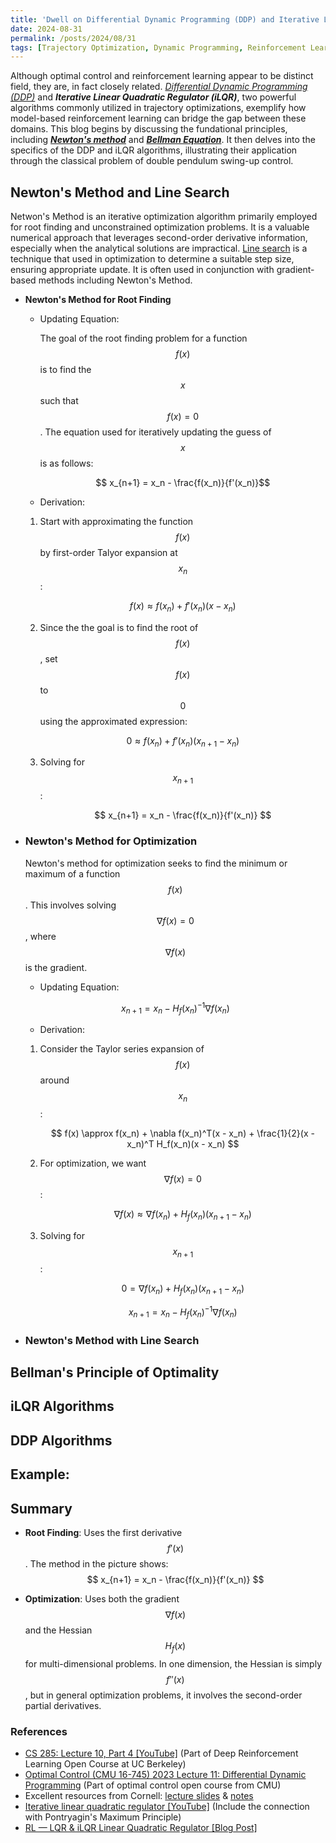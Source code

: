```yaml
---
title: 'Dwell on Differential Dynamic Programming (DDP) and Iterative Linear Quadratic Regulator (iLQR)'
date: 2024-08-31
permalink: /posts/2024/08/31
tags: [Trajectory Optimization, Dynamic Programming, Reinforcement Learning]
---
```

Although optimal control and reinforcement learning appear to be distinct field, they are, in fact closely related. [_Differential Dynamic Programming (DDP)_](https://en.wikipedia.org/wiki/Differential_dynamic_programming) and **_Iterative Linear Quadratic Regulator (iLQR)_**, two powerful algorithms commonly utilized in trajectory optimizations, exemplify how model-based reinforcement learning can bridge the gap between these domains. This blog begins by discussing the fundational principles, including [**_Newton's method_**](https://en.wikipedia.org/wiki/Newton%27s_method) and [**_Bellman Equation_**](https://en.wikipedia.org/wiki/Bellman_equation). It then delves into the specifics of the DDP and iLQR algorithms, illustrating their application through the classical problem of double pendulum swing-up control.

## Newton's Method and Line Search

   Netwon's Method is an iterative optimization algorithm primarily employed for root finding and unconstrained optimization problems. It is a valuable numerical approach that leverages second-order derivative information, especially when the analytical solutions are impractical. [Line search](https://en.wikipedia.org/wiki/Line_search) is a technique that used in optimization to determine a suitable step size, ensuring appropriate update. It is often used in conjunction with gradient-based methods including Newton's Method.

 - **Newton's Method for Root Finding**

    - Updating Equation:

        The goal of the root finding problem for a function $$f(x)$$ is to find the $$x$$ such that $$f(x) = 0$$. The equation used for iteratively updating the guess of $$x$$ is as follows:

        $$ x_{n+1} = x_n - \frac{f(x_n)}{f'(x_n)}$$

    - Derivation:

    1. Start with approximating the function $$f(x)$$ by first-order Talyor expansion at $$x_n$$: 

        $$ f(x) \approx f(x_n) + f'(x_n)(x - x_n) $$

    2. Since the the goal is to find the root of $$f(x)$$ , set $$f(x)$$ to $$0$$ using the approximated expression:

        $$ 0 \approx f(x_n) + f'(x_n)(x_{n+1} - x_n) $$

    3. Solving for $$x_{n+1}$$:

        $$ x_{n+1} = x_n - \frac{f(x_n)}{f'(x_n)} $$

 - ### Newton's Method for Optimization

    Newton's method for optimization seeks to find the minimum or maximum of a function $$f(x)$$. This involves solving $$\nabla f(x) = 0$$, where $$\nabla f(x)$$ is the gradient.

    - Updating Equation:

    $$ x_{n+1} = x_n - H_f(x_n)^{-1}\nabla f(x_n) $$

    - Derivation:

    1. Consider the Taylor series expansion of $$f(x)$$ around $$x_n$$:

        $$ f(x) \approx f(x_n) + \nabla f(x_n)^T(x - x_n) + \frac{1}{2}(x - x_n)^T H_f(x_n)(x - x_n) $$

    2. For optimization, we want $$\nabla f(x) = 0$$:

        $$ \nabla f(x) \approx \nabla f(x_n) + H_f(x_n)(x_{n+1} - x_n) $$

    3. Solving for $$x_{n+1}$$:

        $$ 0 = \nabla f(x_n) + H_f(x_n)(x_{n+1} - x_n) $$

        $$ x_{n+1} = x_n - H_f(x_n)^{-1}\nabla f(x_n) $$


 - ### Newton's Method with Line Search


## Bellman's Principle of Optimality 

## iLQR Algorithms

## DDP Algorithms

## Example:

## Summary

- **Root Finding**: Uses the first derivative $$f'(x)$$. The method in the picture shows:
    $$
    x_{n+1} = x_n - \frac{f(x_n)}{f'(x_n)}
    $$

- **Optimization**: Uses both the gradient $$\nabla f(x)$$ and the Hessian $$H_f(x)$$ for multi-dimensional problems. In one dimension, the Hessian is simply $$f''(x)$$, but in general optimization problems, it involves the second-order partial derivatives.

### References
 - [CS 285: Lecture 10, Part 4 [YouTube]](https://www.youtube.com/watch?v=-hO-AnFYm6M&list=PLMrJAkhIeNNQe1JXNvaFvURxGY4gE9k74&index=8&t=929s) (Part of Deep Reinforcement Learning Open Course at UC Berkeley)
 - [Optimal Control (CMU 16-745) 2023 Lecture 11: Differential Dynamic Programming](https://www.youtube.com/watch?v=hUf5YhSptLs&list=PLZnJoM76RM6KugDT9sw5zhAmqKnGeoLRa&index=18) (Part of optimal control open course from CMU)
 - Excellent resources from Cornell: [lecture slides](https://www.cs.cornell.edu/courses/cs6756/2022fa/assets/slides_notes/lec6_slides.pdf) & [notes](https://wensun.github.io/CS4789_data/Iterative_LQR-3.pdf)
 - [Iterative linear quadratic regulator [YouTube]](https://www.youtube.com/watch?v=ryu0BbE4nb8&list=PLyXDCTF4yPcQ1GozC3vPmrJuN-icTFOW0&index=24) (Include the connection with Pontryagin's Maximum Principle)
 - [RL — LQR & iLQR Linear Quadratic Regulator [Blog Post]](https://jonathan-hui.medium.com/rl-lqr-ilqr-linear-quadratic-regulator-a5de5104c750)